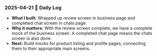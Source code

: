 ### 2025-04-21 🚀 Daily Log

- **What I built:** Wrapped up review screen in business page and completed chat screen in chats page.
- **Why it matters:** With the review screen complete, we have a complete mock of the business screen. A completed chat page means the chats screen is also done.
- **Next:** Build mocks for product listing and profile pages, connecting them to their appropriate main screens.
